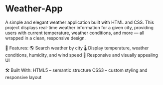 # Weather-App

A simple and elegant weather application built with HTML and CSS. This project displays real-time weather information for a given city, providing users with current temperature, weather conditions, and more — all wrapped in a clean, responsive design.

🚀 Features:
🌎 Search weather by city
🌡️ Display temperature, weather conditions, humidity, and wind speed
🎨 Responsive and visually appealing UI


🛠️ Built With:
HTML5 – semantic structure
CSS3 – custom styling and responsive layout

